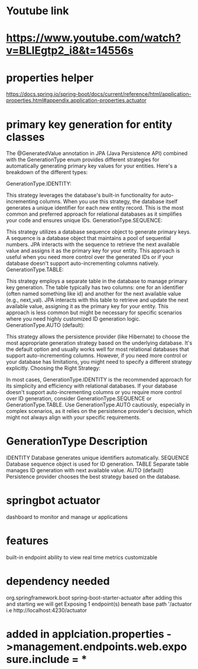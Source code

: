 # Youtube link
# https://www.youtube.com/watch?v=BLlEgtp2_i8&t=14556s

# properties helper 
https://docs.spring.io/spring-boot/docs/current/reference/html/application-properties.html#appendix.application-properties.actuator

# primary key generation for entity classes

The @GeneratedValue annotation in JPA (Java Persistence API)  combined with the GenerationType enum provides different strategies for automatically generating primary key values for your entities. Here's a breakdown of the different types:

GenerationType.IDENTITY:

This strategy leverages the database's built-in functionality for auto-incrementing columns.
When you use this strategy, the database itself generates a unique identifier for each new entity record.
This is the most common and preferred approach for relational databases as it simplifies your code and ensures unique IDs.
GenerationType.SEQUENCE:

This strategy utilizes a database sequence object to generate primary keys.
A sequence is a database object that maintains a pool of sequential numbers.
JPA interacts with the sequence to retrieve the next available value and assigns it as the primary key for your entity.
This approach is useful when you need more control over the generated IDs or if your database doesn't support auto-incrementing columns natively.
GenerationType.TABLE:

This strategy employs a separate table in the database to manage primary key generation.
The table typically has two columns: one for an identifier (often named something like id) and another for the next available value (e.g., next_val).
JPA interacts with this table to retrieve and update the next available value, assigning it as the primary key for your entity.
This approach is less common but might be necessary for specific scenarios where you need highly customized ID generation logic.
GenerationType.AUTO (default):

This strategy allows the persistence provider (like Hibernate) to choose the most appropriate generation strategy based on the underlying database.
It's the default option and usually works well for most relational databases that support auto-incrementing columns.
However, if you need more control or your database has limitations, you might need to specify a different strategy explicitly.
Choosing the Right Strategy:

In most cases, GenerationType.IDENTITY is the recommended approach for its simplicity and efficiency with relational databases.
If your database doesn't support auto-incrementing columns or you require more control over ID generation, consider GenerationType.SEQUENCE or GenerationType.TABLE.
Use GenerationType.AUTO cautiously, especially in complex scenarios, as it relies on the persistence provider's decision, which might not always align with your specific requirements.

# GenerationType	Description
IDENTITY	Database generates unique identifiers automatically.
SEQUENCE	Database sequence object is used for ID generation.
TABLE	Separate table manages ID generation with next available value.
AUTO (default)	Persistence provider chooses the best strategy based on the database.


# springbot actuator
dashboard to monitor and manage ur applications
# features
built-in endpoint
ability to view real time metrics
customizable
# dependency needed
 <dependency>
      <groupId>org.springframework.boot</groupId>
      <artifactId>spring-boot-starter-actuator</artifactId>
    </dependency>
after adding this and starting  we will get Exposing 1 endpoint(s) beneath base path '/actuator
i.e http://localhost:4230/actuator

# added in applciation.properties ->management.endpoints.web.exposure.include = *
